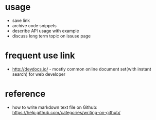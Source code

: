 # usage

- save link
- archive code snippets
- describe API usage with example
- discuss long term topic on issuse page

# frequent use link

- http://devdocs.io/  - mostly common online document set(with instant search) for web developer
# reference

- how to write markdown text file on Github: https://help.github.com/categories/writing-on-github/
